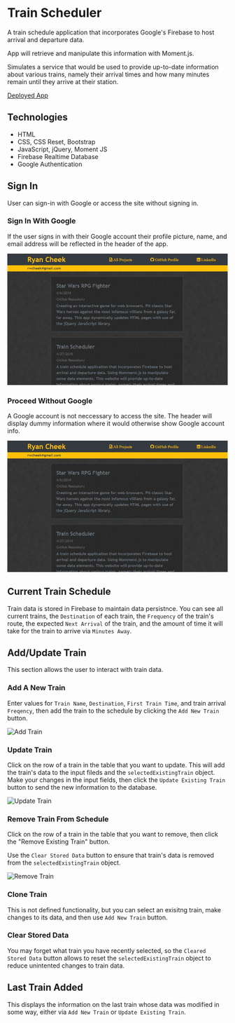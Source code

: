 # Train Scheduler 

A train schedule application that incorporates Google's Firebase to host arrival and departure data. 

App will retrieve and manipulate this information with Moment.js. 

Simulates a service that would be used to provide up-to-date information about various trains, namely their arrival times and how many minutes remain until they arrive at their station.

[Deployed App](https://ryverine.github.io/TrainScheduler)

## Technologies

 * HTML
 * CSS, CSS Reset, Bootstrap
 * JavaScript, jQuery, Moment JS
 * Firebase Realtime Database
 * Google Authentication

## Sign In

User can sign-in with Google or access the site without signing in.

### Sign In With Google

If the user signs in with their Google account their profile picture, name, and email address will be reflected in the header of the app.

![Google Sign-In](/documentation/google_signin.gif)

### Proceed Without Google

A Google account is not neccessary to access the site. The header will display dummy information where it would otherwise show Google account info.

![No Google Sign-In](/documentation/no_google_signin.gif)

## Current Train Schedule

Train data is stored in Firebase to maintain data persistnce. You can see all current trains, the `Destination` of each train, the `Frequency` of the train's route, the expected `Next Arrival` of the train, and the amount of time it will take for the train to arrive via `Minutes Away`.

## Add/Update Train

This section allows the user to interact with train data. 

### Add A New Train

Enter values for `Train Name`, `Destination`,  `First Train Time`, and train arrival `Freqency`, then add the train to the schedule by clicking the `Add New Train` button.

![Add Train](/documentation/add_train.gif)

### Update Train

Click on the row of a train in the table that you want to update. This will add the train's data to the input fileds and the `selectedExistingTrain` object. Make your changes in the input fields, then click the `Update Existing Train` button to send the new information to the database.

![Update Train](/documentation/update_train.gif)

### Remove Train From Schedule

Click on the row of a train in the table that you want to remove, then click the "Remove Existing Train" button.

Use the `Clear Stored Data` button to ensure that train's data is removed from the `selectedExistingTrain` object.

![Remove Train](/documentation/remove_train.gif)

### Clone Train

This is not defined functionality, but you can select an exisitng train, make changes to its data, and then use `Add New Train` button.

### Clear Stored Data

You may forget what train you have recently selected, so the `Cleared Stored Data` button allows to reset the `selectedExistingTrain` object to reduce unintented changes to train data.

## Last Train Added

This displays the information on the last train whose data was modified in some way, either via `Add New Train` or `Update Existing Train`.